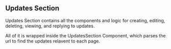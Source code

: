 ## Updates Section

Updates Section contains all the components and logic for creating, editing, deleting, viewing, and replying to updates.


All of it is wrapped inside the UpdatesSection Component, which parses the url to find the updates relavent to each page. 




